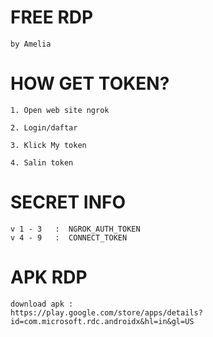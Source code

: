 # FREE RDP
```by Amelia```

# HOW GET TOKEN?
```
1. Open web site ngrok

2. Login/daftar

3. Klick My token

4. Salin token
```

# SECRET INFO
```
v 1 - 3   :  NGROK_AUTH_TOKEN
v 4 - 9   :  CONNECT_TOKEN
```

# APK RDP
```
download apk :
https://play.google.com/store/apps/details?id=com.microsoft.rdc.androidx&hl=in&gl=US
```

